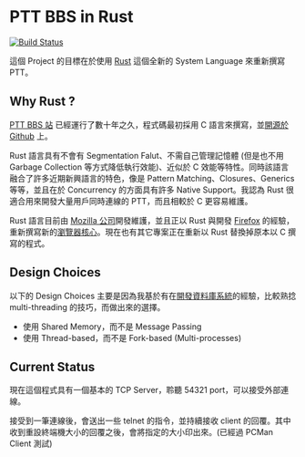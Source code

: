 # PTT BBS in Rust

[![Build Status](https://travis-ci.org/SLMT/rust-ptt.svg?branch=master)](https://travis-ci.org/SLMT/rust-ptt)

這個 Project 的目標在於使用 [Rust][3] 這個全新的 System Language 來重新撰寫 PTT。

## Why Rust ?

[PTT BBS 站][1] 已經運行了數十年之久，程式碼最初採用 C 語言來撰寫，並[開源於 Github][2] 上。

Rust 語言具有不會有 Segmentation Falut、不需自己管理記憶體 (但是也不用 Garbage Collection 等方式降低執行效能)、近似於 C 效能等特性。同時該語言融合了許多近期新興語言的特色，像是 Pattern Matching、Closures、Generics 等等，並且在於 Concurrency 的方面具有許多 Native Support。我認為 Rust 很適合用來開發大量用戶同時連線的 PTT，而且相較於 C 更容易維護。

Rust 語言目前由 [Mozilla 公司][4]開發維護，並且正以 Rust 與開發 [Firefox][5] 的經驗，重新撰寫新的[瀏覽器核心][6]。現在也有其它專案正在重新以 Rust 替換掉原本以 C 撰寫的程式。

## Design Choices

以下的 Design Choices 主要是因為我基於有在[開發資料庫系統][7]的經驗，比較熟捻 multi-threading 的技巧，而做出來的選擇。

- 使用 Shared Memory，而不是 Message Passing
- 使用 Thread-based，而不是 Fork-based (Multi-processes)

## Current Status

現在這個程式具有一個基本的 TCP Server，聆聽 54321 port，可以接受外部連線。

接受到一筆連線後，會送出一些 telnet 的指令，並持續接收 client 的回覆。其中收到重設終端機大小的回覆之後，會將指定的大小印出來。(已經過 PCMan Client 測試)

[1]: https://www.ptt.cc/index.html
[2]: https://github.com/ptt/pttbbs
[3]: https://www.rust-lang.org/en-US/
[4]: http://mozilla.com.tw/
[5]: https://www.mozilla.org/zh-TW/firefox/new/
[6]: https://github.com/servo/servo
[7]: https://github.com/vanilladb/vanillacore
